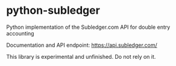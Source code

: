 python-subledger
================

Python implementation of the Subledger.com API for double entry accounting

Documentation and API endpoint: https://api.subledger.com/


This library is experimental and unfinished. Do not rely on it.
